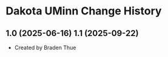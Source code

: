 Dakota UMinn Change History
====================

1.0 (2025-06-16)
1.1 (2025-09-22)
----------------
* Created by Braden Thue
